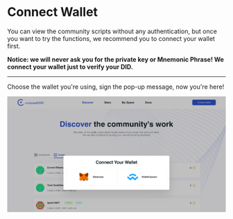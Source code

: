 # Connect Wallet

You can view the community scripts without any authentication, but once you want to try the functions, we recommend you to connect your wallet first.&#x20;

**Notice: we will never ask you for the private key or Mnemonic Phrase!  We connect your wallet just to verify your DID.**

****

Choose the wallet you're using, sign the pop-up message, now you're here!

![](<../../../.gitbook/assets/image (10).png>)
